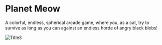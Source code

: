 # Planet Meow
 
A colorful, endless, spherical arcade game, where you, as a cat, try to survive as long as you can against an endless horde of angry black blobs!

![Title3](https://user-images.githubusercontent.com/50879714/162636603-5660ef70-33c9-422d-aade-84a229b41d58.png)
